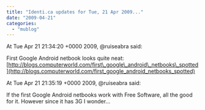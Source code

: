 ```yaml
---
title: "Identi.ca updates for Tue, 21 Apr 2009..."
date: "2009-04-21"
categories: 
  - "mublog"
---
```


At Tue Apr 21 21:34:20 +0000 2009, @ruiseabra said:

First Google Android netbook looks quite neat: [http://blogs.computerworld.com/first\_google\_android\_netbooks\_spotted](http://blogs.computerworld.com/first_google_android_netbooks_spotted)

At Tue Apr 21 21:35:19 +0000 2009, @ruiseabra said:

If the first Google Android netbooks work with Free Software, all the good for it. However since it has 3G I wonder...
